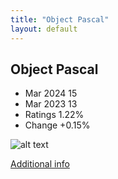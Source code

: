 ```yaml
---
title: "Object Pascal"
layout: default
---
```


## Object Pascal
* Mar 2024 15
* Mar 2023 13
* Ratings 1.22%
* Change +0.15%

![alt text][logo14]

[logo14]: https://www.tiobe.com/wp-content/themes/tiobe/tiobe-index/images/Delphi_Object_Pascal.png

[Additional info](https://en.wikipedia.org/wiki/Object_Pascal)
